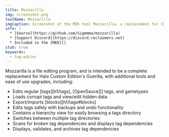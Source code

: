 ```yaml
---
title: Mozzarilla
img: screenshot.png
toolName: Mozzarilla
imgCaption: Screenshot of the MEK tool Mozzarilla, a replacement for [Guerilla][]
info: |
  * [Source](https://github.com/Sigmmma/mozzarilla)
  * [Support Discord](https://discord.reclaimers.net)
  * Included in the [MEK][]
stub: true
keywords:
  - tag-editor
---
```

Mozzarilla is a file editing program, and is intended to be a complete replacement for Halo Custom Edition's Guerilla, with additional tools and ease of use upgrades, including:

* Edits regular [tags][h1/tags], [OpenSauce][] tags, and gametypes
* Loads corrupt tags and view/edit hidden data
* Export/imports [blocks][h1/tags#blocks]
* Edits tags safely with backups and undo functionality
* Contains a hierarchy view for easily browsing a tags directory
* Switches between multiple tag directories
* Scans for broken tag dependencies and displays tag dependencies
* Displays, validates, and archives tag dependencies
